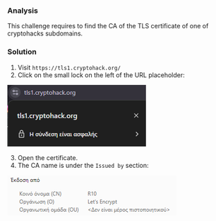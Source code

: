 ### Analysis
This challenge requires to find the CA of the TLS certificate of one of cryptohacks subdomains.

### Solution
1. Visit `https://tls1.cryptohack.org/`
2. Click on the small lock on the left of the URL placeholder:

![alt text](image.png)

3. Open the certificate.
4. The CA name is under the `Issued by` section:

![alt text](image-1.png)
